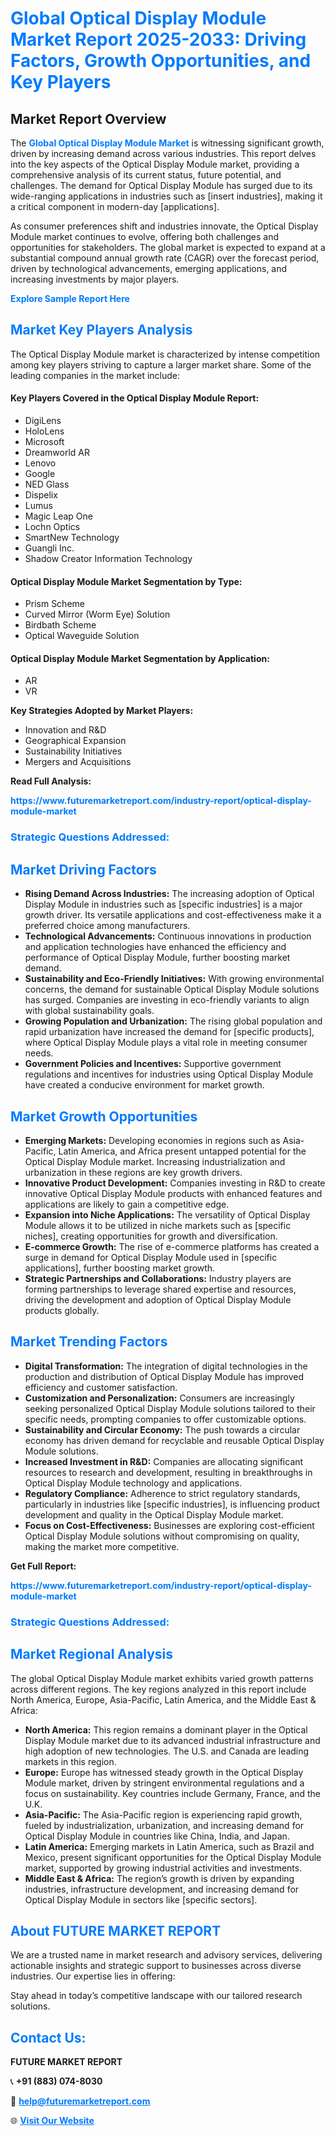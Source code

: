 <h1 style="color: #007BFF;">Global Optical Display Module Market Report 2025-2033: Driving Factors, Growth Opportunities, and Key Players</h1>

<section id="overview">
<h2>Market Report Overview</h2>
<p>The <a href="https://www.futuremarketreport.com/industry-report/optical-display-module-market" style="color: #007BFF; text-decoration: none;"><strong>Global Optical Display Module Market</strong></a> is witnessing significant growth, driven by increasing demand across various industries. This report delves into the key aspects of the Optical Display Module market, providing a comprehensive analysis of its current status, future potential, and challenges. The demand for Optical Display Module has surged due to its wide-ranging applications in industries such as [insert industries], making it a critical component in modern-day [applications].</p>
<p>As consumer preferences shift and industries innovate, the Optical Display Module market continues to evolve, offering both challenges and opportunities for stakeholders. The global market is expected to expand at a substantial compound annual growth rate (CAGR) over the forecast period, driven by technological advancements, emerging applications, and increasing investments by major players.</p>
</section>

<section id="overview">
<p><a href="https://www.futuremarketreport.com/request-sample/reportId=75083" style="color: #007BFF; text-decoration: none;"><strong>Explore Sample Report Here</strong></a></p>
</section>

<section id="key-players">
<h2 style="color: #007BFF;">Market Key Players Analysis</h2>
<p>The Optical Display Module market is characterized by intense competition among key players striving to capture a larger market share. Some of the leading companies in the market include:</p>
<h4>Key Players Covered in the Optical Display Module Report:</h4>
<ul><li>DigiLens</li><li>HoloLens</li><li>Microsoft</li><li>Dreamworld AR</li><li>Lenovo</li><li>Google</li><li>NED Glass</li><li>Dispelix</li><li>Lumus</li><li>Magic Leap One</li><li>Lochn Optics</li><li>SmartNew Technology</li><li>Guangli Inc.</li><li>Shadow Creator Information Technology</li></ul>
<h4>Optical Display Module Market Segmentation by Type:</h4>
<ul><li>Prism Scheme</li><li>Curved Mirror (Worm Eye) Solution</li><li>Birdbath Scheme</li><li>Optical Waveguide Solution</li></ul>

<h4>Optical Display Module Market Segmentation by Application:</h4>
<ul><li>AR</li><li>VR</li></ul>
<p><strong>Key Strategies Adopted by Market Players:</strong></p>
<ul>
<li>Innovation and R&D</li>
<li>Geographical Expansion</li>
<li>Sustainability Initiatives</li>
<li>Mergers and Acquisitions</li>
</ul>
</section>

<section>
<p><strong>Read Full Analysis: </strong></p><a href="https://www.futuremarketreport.com/industry-report/optical-display-module-market" style="color: #007BFF; text-decoration: none;"><strong>https://www.futuremarketreport.com/industry-report/optical-display-module-market</strong></a>
<h3 style="color: #007BFF;">Strategic Questions Addressed:</h3>
</section>

<section id="driving-factors">
<h2 style="color: #007BFF;">Market Driving Factors</h2>
<ul>
<li><strong>Rising Demand Across Industries:</strong> The increasing adoption of Optical Display Module in industries such as [specific industries] is a major growth driver. Its versatile applications and cost-effectiveness make it a preferred choice among manufacturers.</li>
<li><strong>Technological Advancements:</strong> Continuous innovations in production and application technologies have enhanced the efficiency and performance of Optical Display Module, further boosting market demand.</li>
<li><strong>Sustainability and Eco-Friendly Initiatives:</strong> With growing environmental concerns, the demand for sustainable Optical Display Module solutions has surged. Companies are investing in eco-friendly variants to align with global sustainability goals.</li>
<li><strong>Growing Population and Urbanization:</strong> The rising global population and rapid urbanization have increased the demand for [specific products], where Optical Display Module plays a vital role in meeting consumer needs.</li>
<li><strong>Government Policies and Incentives:</strong> Supportive government regulations and incentives for industries using Optical Display Module have created a conducive environment for market growth.</li>
</ul>
</section>

<section id="growth-opportunities">
<h2 style="color: #007BFF;">Market Growth Opportunities</h2>
<ul>
<li><strong>Emerging Markets:</strong> Developing economies in regions such as Asia-Pacific, Latin America, and Africa present untapped potential for the Optical Display Module market. Increasing industrialization and urbanization in these regions are key growth drivers.</li>
<li><strong>Innovative Product Development:</strong> Companies investing in R&D to create innovative Optical Display Module products with enhanced features and applications are likely to gain a competitive edge.</li>
<li><strong>Expansion into Niche Applications:</strong> The versatility of Optical Display Module allows it to be utilized in niche markets such as [specific niches], creating opportunities for growth and diversification.</li>
<li><strong>E-commerce Growth:</strong> The rise of e-commerce platforms has created a surge in demand for Optical Display Module used in [specific applications], further boosting market growth.</li>
<li><strong>Strategic Partnerships and Collaborations:</strong> Industry players are forming partnerships to leverage shared expertise and resources, driving the development and adoption of Optical Display Module products globally.</li>
</ul>
</section>

<section id="trending-factors">
<h2 style="color: #007BFF;">Market Trending Factors</h2>
<ul>
<li><strong>Digital Transformation:</strong> The integration of digital technologies in the production and distribution of Optical Display Module has improved efficiency and customer satisfaction.</li>
<li><strong>Customization and Personalization:</strong> Consumers are increasingly seeking personalized Optical Display Module solutions tailored to their specific needs, prompting companies to offer customizable options.</li>
<li><strong>Sustainability and Circular Economy:</strong> The push towards a circular economy has driven demand for recyclable and reusable Optical Display Module solutions.</li>
<li><strong>Increased Investment in R&D:</strong> Companies are allocating significant resources to research and development, resulting in breakthroughs in Optical Display Module technology and applications.</li>
<li><strong>Regulatory Compliance:</strong> Adherence to strict regulatory standards, particularly in industries like [specific industries], is influencing product development and quality in the Optical Display Module market.</li>
<li><strong>Focus on Cost-Effectiveness:</strong> Businesses are exploring cost-efficient Optical Display Module solutions without compromising on quality, making the market more competitive.</li>
</ul>
</section>

<section>
<p><strong>Get Full Report: </strong></p><a href="https://www.futuremarketreport.com/industry-report/optical-display-module-market" style="color: #007BFF; text-decoration: none;"><strong>https://www.futuremarketreport.com/industry-report/optical-display-module-market</strong></a>
<h3 style="color: #007BFF;">Strategic Questions Addressed:</h3>
</section>


<section id="regional-analysis">
<h2 style="color: #007BFF;">Market Regional Analysis</h2>
<p>The global Optical Display Module market exhibits varied growth patterns across different regions. The key regions analyzed in this report include North America, Europe, Asia-Pacific, Latin America, and the Middle East & Africa:</p>
<ul>
<li><strong>North America:</strong> This region remains a dominant player in the Optical Display Module market due to its advanced industrial infrastructure and high adoption of new technologies. The U.S. and Canada are leading markets in this region.</li>
<li><strong>Europe:</strong> Europe has witnessed steady growth in the Optical Display Module market, driven by stringent environmental regulations and a focus on sustainability. Key countries include Germany, France, and the U.K.</li>
<li><strong>Asia-Pacific:</strong> The Asia-Pacific region is experiencing rapid growth, fueled by industrialization, urbanization, and increasing demand for Optical Display Module in countries like China, India, and Japan.</li>
<li><strong>Latin America:</strong> Emerging markets in Latin America, such as Brazil and Mexico, present significant opportunities for the Optical Display Module market, supported by growing industrial activities and investments.</li>
<li><strong>Middle East & Africa:</strong> The region’s growth is driven by expanding industries, infrastructure development, and increasing demand for Optical Display Module in sectors like [specific sectors].</li>
</ul>
</section>

<footer>
<h2 style="color: #007BFF;">About FUTURE MARKET REPORT</h2>
<p>We are a trusted name in market research and advisory services, delivering actionable insights and strategic support to businesses across diverse industries. Our expertise lies in offering:</p>

<p>Stay ahead in today’s competitive landscape with our tailored research solutions.</p>

<h2 style="color: #007BFF;">Contact Us:</h2>
<p><strong>FUTURE MARKET REPORT</strong></p>
<p>📞 <strong>+91 (883) 074-8030</strong></p>
<p>📧 <strong><a href="mailto:help@futuremarketreport.com" style="color: #007BFF;">help@futuremarketreport.com</a></strong></p>
<p>🌐 <strong><a href="https://www.futuremarketreport.com/" style="color: #007BFF;">Visit Our Website</a></strong></p>
</footer>